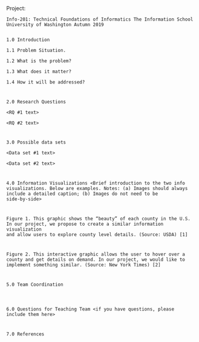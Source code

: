 <project title>
Project:<code name>   
<team members>  
Info-201: Technical Foundations of Informatics The Information School University of Washington Autumn 2019

1.0 Introduction   
  1.1 Problem Situation. <text>  
  1.2 What is the problem? <text>  
  1.3 What does it matter? <text>  
  1.4 How it will be addressed? <text>

2.0 Research Questions   
  <RQ #1 text>  
  <RQ #2 text>

3.0 Possible data sets  
  <Data set #1 text>  
  <Data set #2 text>

4.0 Information Visualizations
  <Brief introduction to the two info visualizations. Below are examples.
  Notes: (a) Images should always include a detailed caption; (b) Images do not need to be side-by-side>

Figure 1. This graphic shows the “beauty” of each county in the U.S. In our project, we propose to create a similar information visualization and allow users to explore county level details. (Source: USDA) [1]

Figure 2. This interactive graphic allows the user to hover over a county and get details on demand. In our project, we would like to implement something similar. (Source: New York Times) [2]

5.0 Team Coordination  
  <see project proposal element>

6.0 Questions for Teaching Team
  <if you have questions, please include them here> 

7.0 References  
